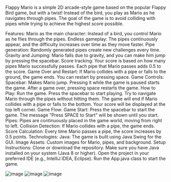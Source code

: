 Flappy Mario is a simple 2D arcade-style game based on the popular Flappy Bird game, but with a twist! Instead of the bird, you play as Mario as he navigates through pipes. The goal of the game is to avoid colliding with pipes while trying to achieve the highest score possible.

Features:
Mario as the main character: Instead of a bird, you control Mario as he flies through the pipes.
Endless gameplay: The pipes continuously appear, and the difficulty increases over time as they move faster.
Pipe generation: Randomly generated pipes create new challenges every time.
Gravity and Jumping: Mario falls due to gravity, and you can make him jump by pressing the spacebar.
Score tracking: Your score is based on how many pipes Mario successfully passes. Each pipe that Mario passes adds 0.5 to the score.
Game Over and Restart: If Mario collides with a pipe or falls to the ground, the game ends. You can restart by pressing space.
Game Controls:
Spacebar: Makes Mario jump.
Pressing it while the game is paused starts the game.
After a game over, pressing space restarts the game.
How to Play:
Run the game.
Press the spacebar to start playing.
Try to navigate Mario through the pipes without hitting them.
The game will end if Mario collides with a pipe or falls to the bottom.
Your score will be displayed at the top left corner.
Game Flow:
Game Start: Press the spacebar to start the game. The message "Press SPACE to Start" will be shown until you start.
Pipes: Pipes are continuously placed in the game world, moving from right to left.
Collision Detection: If Mario collides with a pipe, the game ends.
Score Calculation: Every time Mario passes a pipe, the score increases by 0.5 points.
Technologies:
Java: The game is built using Java Swing for the GUI.
Image Assets: Custom images for Mario, pipes, and background.
Setup Instructions:
Clone or download the repository.
Make sure you have Java installed on your system (Java 8 or higher).
Open the project in your preferred IDE (e.g., IntelliJ IDEA, Eclipse).
Run the App.java class to start the game.

![image](https://github.com/user-attachments/assets/5ae1e307-6f53-4dca-a029-ccc37fd11d6c)
![image](https://github.com/user-attachments/assets/8c3bcbdd-fe2b-474e-9345-07ef22578e43)
![image](https://github.com/user-attachments/assets/81a978c3-aefc-4057-a5bb-3d2c25760c54)
